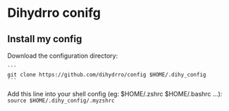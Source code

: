 # Dihydrro conifg

## Install my config

Download the configuration directory:

    ```
    git clone https://github.com/dihydrro/config $HOME/.dihy_config
    ```

Add this line into your shell config (eg: $HOME/.zshrc $HOME/.bashrc ...):
    ```
    source $HOME/.dihy_config/.myzshrc
    ```